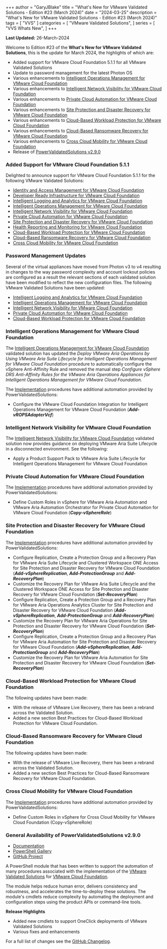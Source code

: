 +++
author = "GaryJBlake"
title = "What's New for VMware Validated Solutions - Edition #23 (March 2024)"
date = "2024-03-25"
description = "What's New for VMware Validated Solutions - Edition #23 (March 2024)"
tags = [
    "VVS"
]
categories = [
    "VMware Validated Solutions",
]
series = [
    "VVS Whats New",
]
+++

**Last Updated:** 26-March-2024

Welcome to Edition #23 of the **What's New for VMware Validated Solutions**, this is the update for March 2024, the highlights of which are:

* Added support for VMware Cloud Foundation 5.1.1 for all VMware Validated Solutions
* Update to password management for the latest Photon OS
* Various enhancements to [Intelligent Operations Management for VMware Cloud Foundation](https://core.vmware.com/intelligent-operations-management-vmware-cloud-foundation)
* Various enhancements to [Intelligent Network Visibility for VMware Cloud Foundation](https://core.vmware.com/intelligent-network-visibility-vmware-cloud-foundation)
* Various enhancements to [Private Cloud Automation for VMware Cloud Foundation](https://core.vmware.com/private-cloud-automation-vmware-cloud-foundation)
* Various enhancements to [Site Protection and Disaster Recovery for VMware Cloud Foundation](https://core.vmware.com/site-protection-and-disaster-recovery-vmware-cloud-foundation)
* Various enhancements to [Cloud-Based Workload Protection for VMware Cloud Foundation](https://core.vmware.com/cloud-based-workload-protection-vmware-cloud-foundation)
* Various enhancements to [Cloud-Based Ransomware Recovery for VMware Cloud Foundation](https://core.vmware.com/cloud-based-ransomware-recovery-vmware-cloud-foundation)
* Various enhancements to [Cross Cloud Mobility for VMware Cloud Foundation](https://core.vmware.com/cross-cloud-mobility-vmware-cloud-foundation)
* Release of [PowerValidatedSolutions v2.9.0](https://www.powershellgallery.com/packages/PowerValidatedSolutions/2.9.0)

### Added Support for VMware Cloud Foundation 5.1.1

Delighted to announce support for VMware Cloud Foundation 5.1.1 for the following VMware Validated Solutions:

* [Identity and Access Management for VMware Cloud Foundation](https://core.vmware.com/identity-and-access-management-vmware-cloud-foundation)
* [Developer Ready Infrastructure for VMware Cloud Foundation](https://core.vmware.com/developer-ready-infrastructure-vmware-cloud-foundation)
* [Intelligent Logging and Analytics for VMware Cloud Foundation](https://core.vmware.com/intelligent-logging-and-analytics-vmware-cloud-foundation)
* [Intelligent Operations Management for VMware Cloud Foundation](https://core.vmware.com/intelligent-operations-management-vmware-cloud-foundation)
* [Intelligent Network Visibility for VMware Cloud Foundation](https://core.vmware.com/intelligent-network-visibility-vmware-cloud-foundation)
* [Private Cloud Automation for VMware Cloud Foundation](https://core.vmware.com/private-cloud-automation-vmware-cloud-foundation)
* [Site Protection and Disaster Recovery for VMware Cloud Foundation](https://core.vmware.com/site-protection-and-disaster-recovery-vmware-cloud-foundation)
* [Health Reporting and Monitoring for VMware Cloud Foundation](https://core.vmware.com/health-reporting-and-monitoring-vmware-cloud-foundation)
* [Cloud-Based Workload Protection for VMware Cloud Foundation](https://core.vmware.com/cloud-based-workload-protection-vmware-cloud-foundation)
* [Cloud-Based Ransomware Recovery for VMware Cloud Foundation](https://core.vmware.com/cloud-based-ransomware-recovery-vmware-cloud-foundation)
* [Cross Cloud Mobility for VMware Cloud Foundation](https://core.vmware.com/cross-cloud-mobility-vmware-cloud-foundation)

### Password Management Updates

Several of the virtual appliances have moved from Photon v3 to v4 resulting in changes to the way password complexity and account lockout policies are configured as a result the relevant sections of each validated solution have been modified to reflect the new configuration files. The following VMware Validated Solutions have been updated:

* [Intelligent Logging and Analytics for VMware Cloud Foundation](https://core.vmware.com/intelligent-logging-and-analytics-vmware-cloud-foundation)
* [Intelligent Operations Management for VMware Cloud Foundation](https://core.vmware.com/intelligent-operations-management-vmware-cloud-foundation)
* [Intelligent Network Visibility for VMware Cloud Foundation](https://core.vmware.com/intelligent-network-visibility-vmware-cloud-foundation)
* [Private Cloud Automation for VMware Cloud Foundation](https://core.vmware.com/private-cloud-automation-vmware-cloud-foundation)
* [Cloud-Based Workload Protection for VMware Cloud Foundation](https://core.vmware.com/cloud-based-workload-protection-vmware-cloud-foundation)

### Intelligent Operations Management for VMware Cloud Foundation

The [Intelligent Operations Management for VMware Cloud Foundation](https://core.vmware.com/intelligent-operations-management-vmware-cloud-foundation) validated solution has updated the *Deploy VMware Aria Operations by Using VMware Aria Suite Lifecycle for Intelligent Operations Management for VMware Cloud Foundation* procedure to automatically configure the vSphere Anti-Affinity Rule and removed the manual step *Configure vSphere DRS Anti-Affinity Rules for the VMware Aria Operations Appliances for Intelligent Operations Management for VMware Cloud Foundation*.

The [Implementation](https://core.vmware.com/implementation-intelligent-operations-management) procedures have additional automation provided by PowerValidatedSolutions:

* Configure the VMware Cloud Foundation Integration for Intelligent Operations Management for VMware Cloud Foundation (***Add-vROPSAdapterVcf***)

### Intelligent Network Visibility for VMware Cloud Foundation

The [Intelligent Network Visibility for VMware Cloud Foundation](https://core.vmware.com/intelligent-network-visibility-vmware-cloud-foundation) validated solution now provides guidance on deploying VMware Aria Suite Lifecycle in a disconnected environment. See the following:

* Apply a Product Support Pack to VMware Aria Suite Lifecycle for Intelligent Operations Management for VMware Cloud Foundation

### Private Cloud Automation for VMware Cloud Foundation

The [Implementation](https://core.vmware.com/implementation-private-cloud-automation) procedures have additional automation provided by PowerValidatedSolutions:

* Define Custom Roles in vSphere for VMware Aria Automation and VMware Aria Automation Orchestrator for Private Cloud Automation for VMware Cloud Foundation (***Copy-vSphereRole***)

### Site Protection and Disaster Recovery for VMware Cloud Foundation

The [Implementation](https://core.vmware.com/implementation-site-protection-and-disaster-recovery) procedures have additional automation provided by PowerValidatedSolutions:

* Configure Replication, Create a Protection Group and a Recovery Plan for VMware Aria Suite Lifecycle and Clustered Workspace ONE Access for Site Protection and Disaster Recovery for VMware Cloud Foundation (***Add-vSphereReplication***, ***Add-ProtectionGroup*** and ***Add-RecoveryPlan***)
* Customize the Recovery Plan for VMware Aria Suite Lifecycle and the Clustered Workspace ONE Access for Site Protection and Disaster Recovery for VMware Cloud Foundation (***Set-RecoveryPlan***)
* Configure Replication, Create a Protection Group and a Recovery Plan for VMware Aria Operations Analytics Cluster for Site Protection and Disaster Recovery for VMware Cloud Foundation (***Add-vSphereReplication***, ***Add-ProtectionGroup*** and ***Add-RecoveryPlan***)
* Customize the Recovery Plan for VMware Aria Operations for Site Protection and Disaster Recovery for VMware Cloud Foundation (***Set-RecoveryPlan***)
* Configure Replication, Create a Protection Group and a Recovery Plan for VMware Aria Automation for Site Protection and Disaster Recovery for VMware Cloud Foundation (***Add-vSphereReplication***, ***Add-ProtectionGroup*** and ***Add-RecoveryPlan***)
* Customize the Recovery Plan for VMware Aria Automation for Site Protection and Disaster Recovery for VMware Cloud Foundation (***Set-RecoveryPlan***)

### Cloud-Based Workload Protection for VMware Cloud Foundation

The following updates have been made:

* With the release of VMware Live Recovery, there has been a rebrand across the Validated Solution.
* Added a new section Best Practices for Cloud-Based Workload Protection for VMware Cloud Foundation.

### Cloud-Based Ransomware Recovery for VMware Cloud Foundation

The following updates have been made:

* With the release of VMware Live Recovery, there has been a rebrand across the Validated Solution.
* Added a new section Best Practices for Cloud-Based Ransomware Recovery for VMware Cloud Foundation.

### Cross Cloud Mobility for VMware Cloud Foundation

The [Implementation](https://core.vmware.com/implementation-cross-cloud-mobility) procedures have additional automation provided by PowerValidatedSolutions:

* Define Custom Roles in vSphere for Cross Cloud Mobility for VMware Cloud Foundation (Copy-vSphereRole)

### General Availability of PowerValidatedSolutions v2.9.0

* [Documentation](https://vmware-samples.github.io/power-validated-solutions-for-cloud-foundation/)
* [PowerShell Gallery](https://www.powershellgallery.com/packages/PowerValidatedSolutions/2.9.0)
* [GitHub Project](https://github.com/vmware-samples/power-validated-solutions-for-cloud-foundation)

A PowerShell module that has been written to support the automation of many procedures associated with the implementation of the [VMware Validated Solutions](https://vmware.com/go/vvs) for [VMware Cloud Foundation](https://docs.vmware.com/en/VMware-Cloud-Foundation).

The module helps reduce human error, delivers consistency and robustness, and accelerates the time-to-deploy these solutions. The module's cmdlets reduce complexity by automating the deployment and configuration steps using the product APIs or command-line tools.

**Release Highlights**

* Added new cmdlets to support OneClick deployments of VMware Validated Solutions
* Various fixes and enhancements

For a full list of changes see the [GitHub Changelog](https://github.com/vmware-samples/power-validated-solutions-for-cloud-foundation/blob/main/CHANGELOG.md).
